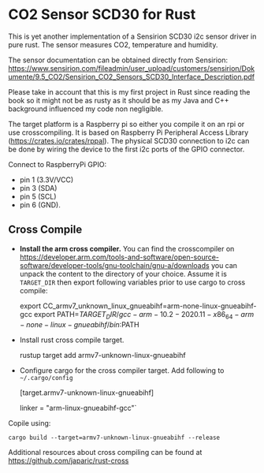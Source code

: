 CO2 Sensor SCD30 for Rust
=========================

This is yet another implementation of a Sensirion SCD30 i2c sensor driver in 
pure rust. The sensor measures CO2, temperature and humidity.

The sensor documentation can be obtained directly from Sensirion: 
https://www.sensirion.com/fileadmin/user_upload/customers/sensirion/Dokumente/9.5_CO2/Sensirion_CO2_Sensors_SCD30_Interface_Description.pdf

Please take in account that this is my first project in Rust since reading the book so it might not be as rusty
as it should be as my Java and C++ background influenced my code non negligible. 

The target platform is a Raspberry pi so either you compile it on an rpi or use crosscompiling.
It is based on Raspberry Pi Peripheral Access Library (https://crates.io/crates/rppal). The 
physical SCD30 connection to i2c can be done by wiring the device to the first i2c ports of the GPIO
connector.

Connect to RaspberryPi GPIO:
- pin 1 (3.3V/VCC)
- pin 3 (SDA)
- pin 5 (SCL)
- pin 6 (GND).


Cross Compile
-------------

- **Install the arm cross compiler.** You can find the crosscompiler on
  https://developer.arm.com/tools-and-software/open-source-software/developer-tools/gnu-toolchain/gnu-a/downloads
  you can unpack the content to the directory of your choice. Assume it is `TARGET_DIR` then export
  following variables prior to use cargo to cross compile:


  export CC_armv7_unknown_linux_gnueabihf=arm-none-linux-gnueabihf-gcc
  export PATH=${TARGET_DIR}/gcc-arm-10.2-2020.11-x86_64-arm-none-linux-gnueabihf/bin:$PATH

- Install rust cross compile target.

  rustup target add armv7-unknown-linux-gnueabihf

- Configure cargo for the cross compiler target. Add following to `~/.cargo/config`

  [target.armv7-unknown-linux-gnueabihf]

  linker = "arm-linux-gnueabihf-gcc"`

Copile using:

`cargo build --target=armv7-unknown-linux-gnueabihf --release`

Additional resources about cross compiling can be found at https://github.com/japaric/rust-cross

